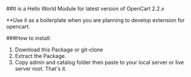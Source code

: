 ##It is a Hello World Module for latest version of OpenCart 2.2.x

**Use it as a boilerplate when you are planning to develop extension for opencart.


###How to install:

1. Download this Package or git-clone
2. Extract the Package.
3. Copy admin and catalog folder then paste to your local server or live server root. That's it.


